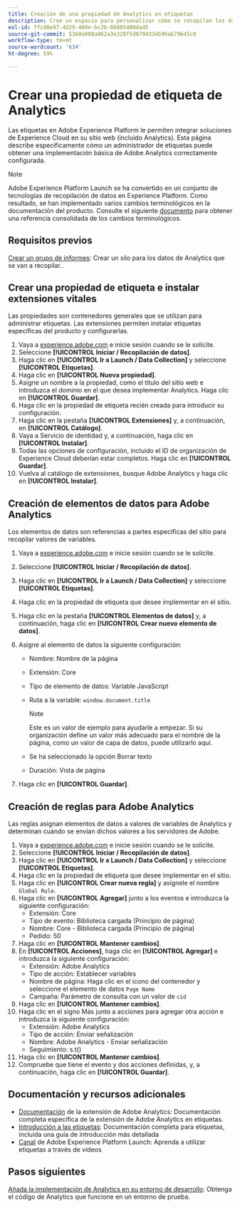 ```yaml
---
title: Creación de una propiedad de Analytics en etiquetas
description: Cree un espacio para personalizar cómo se recopilan los datos mediante etiquetas.
exl-id: ffcd8e97-4d29-489e-bc2b-88805400dad5
source-git-commit: 5368e808a862a3e320f5d079433db96ab79b45c8
workflow-type: tm+mt
source-wordcount: '634'
ht-degree: 59%

---
```


# Crear una propiedad de etiqueta de Analytics

Las etiquetas en Adobe Experience Platform le permiten integrar soluciones de Experience Cloud en su sitio web (incluido Analytics). Esta página describe específicamente cómo un administrador de etiquetas puede obtener una implementación básica de Adobe Analytics correctamente configurada.

>[!NOTE]
>Adobe Experience Platform Launch se ha convertido en un conjunto de tecnologías de recopilación de datos en Experience Platform. Como resultado, se han implementado varios cambios terminológicos en la documentación del producto. Consulte el siguiente [documento](https://experienceleague.adobe.com/docs/experience-platform/tags/term-updates.html?lang=en) para obtener una referencia consolidada de los cambios terminológicos.

## Requisitos previos

[Crear un grupo de informes](/help/admin/c-manage-report-suites/c-new-report-suite/t-create-a-report-suite.md): Crear un silo para los datos de Analytics que se van a recopilar..

## Crear una propiedad de etiqueta e instalar extensiones vitales

Las propiedades son contenedores generales que se utilizan para administrar etiquetas. Las extensiones permiten instalar etiquetas específicas del producto y configurarlas.

1. Vaya a [experience.adobe.com](https://experience.adobe.com) e inicie sesión cuando se le solicite.
1. Seleccione **[!UICONTROL Iniciar / Recopilación de datos]**.
1. Haga clic en **[!UICONTROL Ir a Launch / Data Collection]** y seleccione **[!UICONTROL Etiquetas]**.
1. Haga clic en **[!UICONTROL Nueva propiedad]**.
1. Asigne un nombre a la propiedad, como el título del sitio web e introduzca el dominio en el que desea implementar Analytics. Haga clic en **[!UICONTROL Guardar]**.
1. Haga clic en la propiedad de etiqueta recién creada para introducir su configuración.
1. Haga clic en la pestaña **[!UICONTROL Extensiones]** y, a continuación, en **[!UICONTROL Catálogo]**.
1. Vaya a Servicio de identidad y, a continuación, haga clic en **[!UICONTROL Instalar]**.
1. Todas las opciones de configuración, incluido el ID de organización de Experience Cloud deberían estar completos. Haga clic en **[!UICONTROL Guardar]**.
1. Vuelva al catálogo de extensiones, busque Adobe Analytics y haga clic en **[!UICONTROL Instalar]**.

## Creación de elementos de datos para Adobe Analytics

Los elementos de datos son referencias a partes específicas del sitio para recopilar valores de variables.

1. Vaya a [experience.adobe.com](https://experience.adobe.com) e inicie sesión cuando se le solicite.
1. Seleccione **[!UICONTROL Iniciar / Recopilación de datos]**.
1. Haga clic en **[!UICONTROL Ir a Launch / Data Collection]** y seleccione **[!UICONTROL Etiquetas]**.
1. Haga clic en la propiedad de etiqueta que desee implementar en el sitio.
1. Haga clic en la pestaña **[!UICONTROL Elementos de datos]** y, a continuación, haga clic en **[!UICONTROL Crear nuevo elemento de datos]**.
1. Asigne al elemento de datos la siguiente configuración:

   * Nombre: Nombre de la página
   * Extensión: Core
   * Tipo de elemento de datos: Variable JavaScript
   * Ruta a la variable: `window.document.title`

      >[!NOTE]
      >
      >Este es un valor de ejemplo para ayudarle a empezar. Si su organización define un valor más adecuado para el nombre de la página, como un valor de capa de datos, puede utilizarlo aquí.
   * Se ha seleccionado la opción Borrar texto
   * Duración: Vista de página
1. Haga clic en **[!UICONTROL Guardar]**.

## Creación de reglas para Adobe Analytics

Las reglas asignan elementos de datos a valores de variables de Analytics y determinan cuándo se envían dichos valores a los servidores de Adobe.

1. Vaya a [experience.adobe.com](https://experience.adobe.com) e inicie sesión cuando se le solicite.
1. Seleccione **[!UICONTROL Iniciar / Recopilación de datos]**.
1. Haga clic en **[!UICONTROL Ir a Launch / Data Collection]** y seleccione **[!UICONTROL Etiquetas]**.
1. Haga clic en la propiedad de etiqueta que desee implementar en el sitio.
1. Haga clic en **[!UICONTROL Crear nueva regla]** y asígnele el nombre `Global Rule`.
1. Haga clic en **[!UICONTROL Agregar]** junto a los eventos e introduzca la siguiente configuración:
   * Extensión: Core
   * Tipo de evento: Biblioteca cargada (Principio de página)
   * Nombre: Core - Biblioteca cargada (Principio de página)
   * Pedido: 50
1. Haga clic en **[!UICONTROL Mantener cambios]**.
1. En **[!UICONTROL Acciones]**, haga clic en **[!UICONTROL Agregar]** e introduzca la siguiente configuración:
   * Extensión: Adobe Analytics
   * Tipo de acción: Establecer variables
   * Nombre de página: Haga clic en el icono del contenedor y seleccione el elemento de datos `Page Name`
   * Campaña: Parámetro de consulta con un valor de `cid`
1. Haga clic en **[!UICONTROL Mantener cambios]**.
1. Haga clic en el signo Más junto a acciones para agregar otra acción e introduzca la siguiente configuración:
   * Extensión: Adobe Analytics
   * Tipo de acción: Enviar señalización
   * Nombre: Adobe Analytics - Enviar señalización
   * Seguimiento: s.t()
1. Haga clic en **[!UICONTROL Mantener cambios]**.
1. Compruebe que tiene el evento y dos acciones definidas, y, a continuación, haga clic en **[!UICONTROL Guardar]**.

## Documentación y recursos adicionales

* [Documentación](https://experienceleague.adobe.com/docs/experience-platform/tags/extensions/adobe/analytics/overview.html?lang=en) de la extensión de Adobe Analytics: Documentación completa específica de la extensión de Adobe Analytics en etiquetas.
* [Introducción a las etiquetas](https://experienceleague.adobe.com/docs/experience-platform/tags/get-started/quick-start.html?lang=en): Documentación completa para etiquetas, incluida una guía de introducción más detallada
* [Canal](https://experienceleague.adobe.com/?tag=Launch&amp;lang=es#recommended/solutions/experience-platform) de Adobe Experience Platform Launch: Aprenda a utilizar etiquetas a través de vídeos

## Pasos siguientes

[Añada la implementación de Analytics en su entorno de desarrollo](deploy-dev.md): Obtenga el código de Analytics que funcione en un entorno de prueba.
